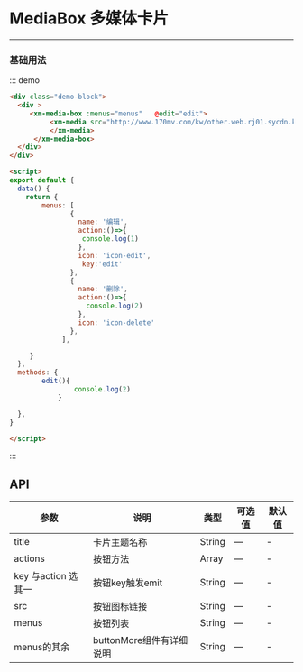 
# MediaBox 多媒体卡片
----
### 基础用法
<div class="demo-block">
  <div >
     <xm-media-box title="测试图片"  :menus="menus" @edit="edit" v-width="236">
          <xm-media src="http://www.170mv.com/kw/other.web.rj01.sycdn.kuwo.cn/resource/n3/2/63/3890495760.mp3">
          </xm-media>
      </xm-media-box>
        <xm-media-box title="测试图片"  :menus="menus" @edit="edit" v-width="236">
                <xm-media src="https://cms.cnc.blzstatic.cn/cms/gallery/4G8KGRWWG7FS1557732437703.mp4" poster="https://fuss10.elemecdn.com/e/5d/4a731a90594a4af544c0c25941171jpeg.jpeg">
                </xm-media>
            </xm-media-box>
  </div>
</div>

<script>
export default {
  data() {
    return {
        menus: [
               {
                 name: '编辑',
                 action:(item)=>{
                  console.log(item)
                 },
                 icon: 'icon-edit',
                 key:'edit'
               },
               {
                 name: '删除',
                 action:()=>{
                   console.log(2)
                 },
                 icon: 'icon-delete',
                 key:"delete"
               },
             ],

     }
  },
  methods: {
      edit(){
          console.log(2)
      }

  },
}

</script>




::: demo
```html
<div class="demo-block">
  <div >
     <xm-media-box :menus="menus"   @edit="edit">
          <xm-media src="http://www.170mv.com/kw/other.web.rj01.sycdn.kuwo.cn/resource/n3/2/63/3890495760.mp3">
          </xm-media>
      </xm-media-box>
  </div>
</div>

<script>
export default {
  data() {
    return {
        menus: [
               {
                 name: '编辑',
                 action:()=>{
                  console.log(1)
                 },
                 icon: 'icon-edit',
                  key:'edit'
               },
               {
                 name: '删除',
                 action:()=>{
                   console.log(2)
                 },
                 icon: 'icon-delete'
               },
             ],

     }
  },
  methods: {
        edit(){
                console.log(2)
            }

  },
}

</script>

```
:::


## API

| 参数      | 说明          | 类型      | 可选值                           | 默认值  |
|---------- |-------------- |---------- |--------------------------------  |-------- |
| title | 卡片主题名称| String | — | - |
| actions  | 按钮方法  | Array   | — | - |
| key  与action 选其一| 按钮key触发emit  | String   | — | - |
| src | 按钮图标链接| String   | — | - |
| menus | 按钮列表 | String     | —  | - |
| menus的其余 | buttonMore组件有详细说明 | String     | —  | - |
